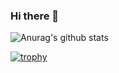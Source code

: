 ### Hi there 👋

<!--
**EGIN-m/EGIN-m** is a ✨ _special_ ✨ repository because its `README.md` (this file) appears on your GitHub profile.

Here are some ideas to get you started:

- 🔭 I’m currently working on ...
- 🌱 I’m currently learning ...
- 👯 I’m looking to collaborate on ...
- 🤔 I’m looking for help with ...
- 💬 Ask me about ...
- 📫 How to reach me: ...
- 😄 Pronouns: ...
- ⚡ Fun fact: ...
-->
![Anurag's github stats](https://github-readme-stats.vercel.app/api?username=EGIN-m&theme=buefy&show_icons=true)


[![trophy](https://github-profile-trophy.vercel.app/?username=ryo-ma&theme=EGIN-m)](https://github.com/ryo-ma/github-profile-trophy)

